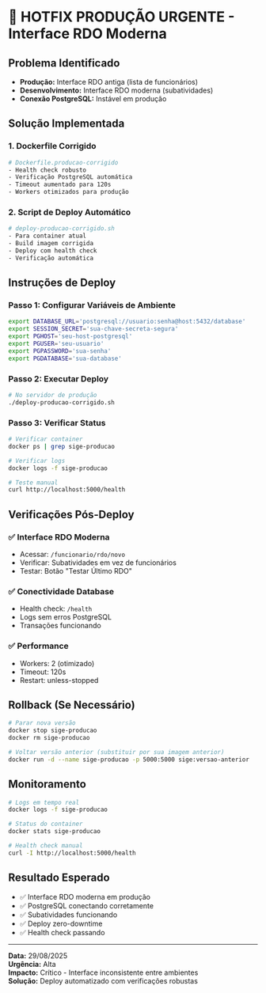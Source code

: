 # 🚨 HOTFIX PRODUÇÃO URGENTE - Interface RDO Moderna

## Problema Identificado
- **Produção:** Interface RDO antiga (lista de funcionários) 
- **Desenvolvimento:** Interface RDO moderna (subatividades)
- **Conexão PostgreSQL:** Instável em produção

## Solução Implementada

### 1. Dockerfile Corrigido
```dockerfile
# Dockerfile.producao-corrigido
- Health check robusto
- Verificação PostgreSQL automática  
- Timeout aumentado para 120s
- Workers otimizados para produção
```

### 2. Script de Deploy Automático
```bash
# deploy-producao-corrigido.sh
- Para container atual
- Build imagem corrigida
- Deploy com health check
- Verificação automática
```

## Instruções de Deploy

### Passo 1: Configurar Variáveis de Ambiente
```bash
export DATABASE_URL='postgresql://usuario:senha@host:5432/database'
export SESSION_SECRET='sua-chave-secreta-segura'
export PGHOST='seu-host-postgresql'
export PGUSER='seu-usuario'  
export PGPASSWORD='sua-senha'
export PGDATABASE='sua-database'
```

### Passo 2: Executar Deploy
```bash
# No servidor de produção
./deploy-producao-corrigido.sh
```

### Passo 3: Verificar Status
```bash
# Verificar container
docker ps | grep sige-producao

# Verificar logs
docker logs -f sige-producao

# Teste manual
curl http://localhost:5000/health
```

## Verificações Pós-Deploy

### ✅ Interface RDO Moderna
- Acessar: `/funcionario/rdo/novo`
- Verificar: Subatividades em vez de funcionários
- Testar: Botão "Testar Último RDO"

### ✅ Conectividade Database
- Health check: `/health`
- Logs sem erros PostgreSQL
- Transações funcionando

### ✅ Performance
- Workers: 2 (otimizado)
- Timeout: 120s
- Restart: unless-stopped

## Rollback (Se Necessário)

```bash
# Parar nova versão
docker stop sige-producao
docker rm sige-producao

# Voltar versão anterior (substituir por sua imagem anterior)
docker run -d --name sige-producao -p 5000:5000 sige:versao-anterior
```

## Monitoramento

```bash
# Logs em tempo real
docker logs -f sige-producao

# Status do container
docker stats sige-producao

# Health check manual
curl -I http://localhost:5000/health
```

## Resultado Esperado

- ✅ Interface RDO moderna em produção
- ✅ PostgreSQL conectando corretamente  
- ✅ Subatividades funcionando
- ✅ Deploy zero-downtime
- ✅ Health check passando

---

**Data:** 29/08/2025  
**Urgência:** Alta  
**Impacto:** Crítico - Interface inconsistente entre ambientes  
**Solução:** Deploy automatizado com verificações robustas
